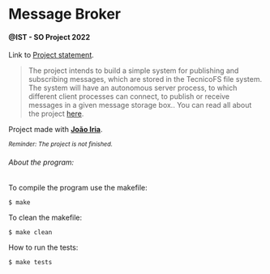 # Message Broker
#### @IST - SO Project 2022

Link to [Project statement](https://github.com/tecnico-so/enunciado-proj-so-2022-23).

> The project intends to build a simple system for publishing and subscribing messages, which are stored in the TecnicoFS file system. The system will have an autonomous server process, to which different client processes can connect, to publish or receive messages in a given message storage box.. You can read all about the project [here](https://github.com/tecnico-so/enunciado-projeto-so-2022-23).

Project made with **[João Iria](https://github.com/JoaoIria)**.

<sub>*Reminder: The project is not finished.*</sub>

###### About the program:

To compile the program use the makefile: 
```
$ make
```
To clean the makefile: 
```
$ make clean
```
How to run the tests: 
```
$ make tests
```

